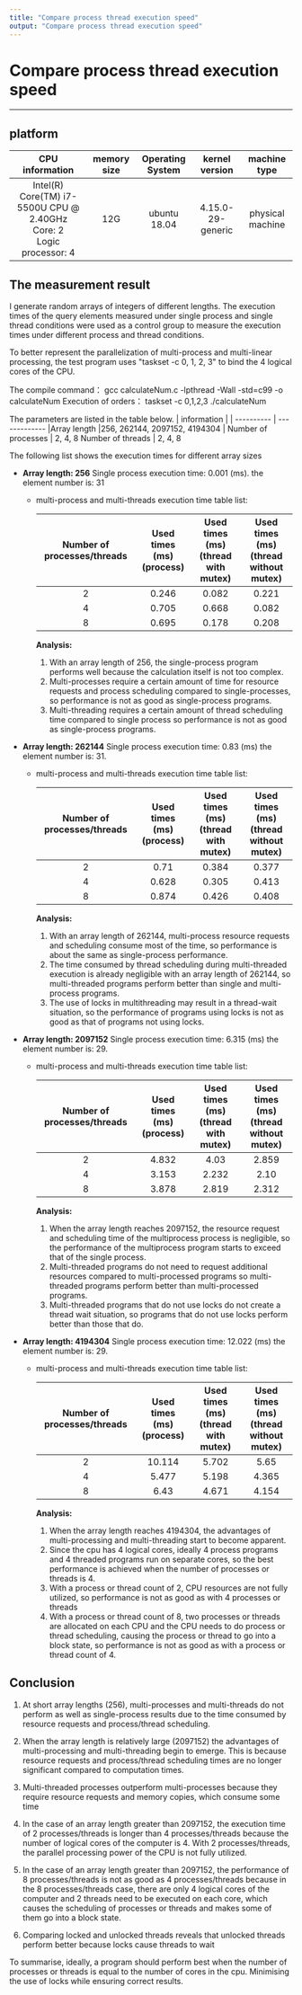 ```yaml
---
title: "Compare process thread execution speed"
output: "Compare process thread execution speed"
---
```


# Compare process thread execution speed

-------

## platform

| CPU information | memory size |Operating System| kernel version | machine type |
| :---: | :-----: | :----: | :----: | :----: |
| Intel(R) Core(TM) i7-5500U CPU @ 2.40GHz<br>Core: 2<br>Logic processor: 4   | 12G | ubuntu 18.04 |4.15.0-29-generic |physical machine |

## The measurement result

I generate random arrays of integers of different lengths. The execution times of the query elements measured under single process and single thread conditions were used as a control group to measure the execution times under different process and thread conditions. 

To better represent the parallelization of multi-process and multi-linear processing, the test program uses "taskset -c 0, 1, 2, 3" to bind the 4 logical cores of the CPU.

The compile command： gcc calculateNum.c -lpthread -Wall -std=c99 -o calculateNum
Execution of orders： taskset -c 0,1,2,3 ./calculateNum

The parameters are listed in the table below.
|   information   |            |
----------        | -------------
|Array length     |256, 262144, 2097152, 4194304 |
Number of processes | 2, 4,  8
Number of threads |   2, 4, 8

The following list shows the execution times for different array sizes

* **Array length: 256**
   Single process execution time: 0.001 (ms). the element number is: 31
  * multi-process and multi-threads execution time table list:

    Number of processes/threads | Used times (ms)<br> (process) | Used times (ms)<br> (thread with mutex) | Used times (ms)<br> (thread without mutex) |
    :---:|:---:| :---: | :---: |
    2  | 0.246 |0.082 |  0.221
    4  | 0.705 |0.668 | 0.082
    8  | 0.695 |0.178 | 0.208

    **Analysis:**
    1. With an array length of 256, the single-process program performs well because the calculation itself is not too complex.
    2. Multi-processes require a certain amount of time for resource requests and process scheduling compared to single-processes, so performance is not as good as single-process programs.
    3. Multi-threading requires a certain amount of thread scheduling time compared to single process so performance is not as good as single-process programs.
  

* **Array length: 262144**
    Single process execution time: 0.83 (ms) the element number is: 31.
  * multi-process and multi-threads execution time table list:

    Number of processes/threads | Used times (ms)<br> (process) | Used times (ms)<br> (thread with mutex) | Used times (ms)<br> (thread without mutex) |
    :---:|:---:| :---: | :---: |
    2  | 0.71 | 0.384 | 0.377
    4  | 0.628 | 0.305 | 0.413
    8  | 0.874 | 0.426 | 0.408
  
    **Analysis:**
    1. With an array length of 262144, multi-process resource requests and scheduling consume most of the time, so performance is about the same as single-process performance.
    2. The time consumed by thread scheduling during multi-threaded execution is already negligible with an array length of 262144, so multi-threaded programs perform better than single and multi-process programs.
    3. The use of locks in multithreading may result in a thread-wait situation, so the performance of programs using locks is not as good as that of programs not using locks.

* **Array length: 2097152**
  Single process execution time: 6.315 (ms) the element number is: 29.
  * multi-process and multi-threads execution time table list:

    Number of processes/threads | Used times (ms)<br> (process) | Used times (ms)<br> (thread with mutex) | Used times (ms)<br> (thread without mutex) |
    :---:|:---:| :---: | :---: |
    2  | 4.832 | 4.03 | 2.859
    4  | 3.153 | 2.232 | 2.10
    8  | 3.878 | 2.819 | 2.312

    **Analysis:**
    1. When the array length reaches 2097152, the resource request and scheduling time of the multiprocess process is negligible, so the performance of the multiprocess program starts to exceed that of the single process.
    2. Multi-threaded programs do not need to request additional resources compared to multi-processed programs so multi-threaded programs perform better than multi-processed programs.
    3. Multi-threaded programs that do not use locks do not create a thread wait situation, so programs that do not use locks perform better than those that do.


* **Array length: 4194304**
  Single process execution time: 12.022 (ms) the element number is: 29.
  * multi-process and multi-threads execution time table list:

    Number of processes/threads | Used times (ms)<br> (process) | Used times (ms)<br> (thread with mutex) | Used times (ms)<br> (thread without mutex) |
    :---:|:---:| :---: | :---: |
    2  | 10.114 | 5.702 | 5.65
    4  | 5.477 | 5.198 | 4.365
    8  | 6.43 | 4.671 | 4.154
  

    **Analysis:**
    1. When the array length reaches 4194304, the advantages of multi-processing and multi-threading start to become apparent.
    2. Since the cpu has 4 logical cores, ideally 4 process programs and 4 threaded programs run on separate cores, so the best performance is achieved when the number of processes or threads is 4.
    3. With a process or thread count of 2, CPU resources are not fully utilized, so performance is not as good as with 4 processes or threads
    4. With a process or thread count of 8, two processes or threads are allocated on each CPU and the CPU needs to do process or thread scheduling, causing the process or thread to go into a block state, so performance is not as good as with a process or thread count of 4.

## Conclusion

1. At short array lengths (256), multi-processes and multi-threads do not perform as well as single-process results due to the time consumed by resource requests and process/thread scheduling.

2. When the array length is relatively large (2097152) the advantages of multi-processing and multi-threading begin to emerge. This is because resource requests and process/thread scheduling times are no longer significant compared to computation times.

3. Multi-threaded processes outperform multi-processes because they require resource requests and memory copies, which consume some time

4. In the case of an array length greater than 2097152, the execution time of 2 processes/threads is longer than 4 processes/threads because the number of logical cores of the computer is 4. With 2 processes/threads, the parallel processing power of the CPU is not fully utilized.

5. In the case of an array length greater than 2097152, the performance of 8 processes/threads is not as good as 4 processes/threads because in the 8 processes/threads case, there are only 4 logical cores of the computer and 2 threads need to be executed on each core, which causes the scheduling of processes or threads and makes some of them go into a block state.

6. Comparing locked and unlocked threads reveals that unlocked threads perform better because locks cause threads to wait

To summarise, ideally, a program should perform best when the number of processes or threads is equal to the number of cores in the cpu. Minimising the use of locks while ensuring correct results.
